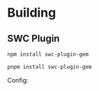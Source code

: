 # Building

## SWC Plugin

<gbp-code-group>

```bash npm
npm install swc-plugin-gem
```

```bash pnpm
pnpm install swc-plugin-gem
```

</gbp-code-group>

Config:

<gbp-raw src="https://raw.githubusercontent.com/mantou132/gem/main/crates/swc-plugin-gem/src/lib.rs" range="#[-}"></gbp-raw>
